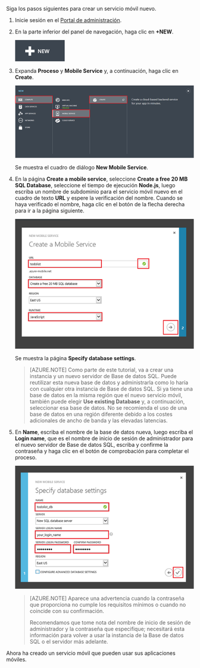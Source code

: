 ﻿

Siga los pasos siguientes para crear un servicio móvil nuevo.

1.	Inicie sesión en el [Portal de administración]. 

2.	En la parte inferior del panel de navegación, haga clic en **+NEW**.

	![](./media/mobile-services-create-new-service/plus-new.png)

3.	Expanda **Proceso** y **Mobile Service** y, a continuación, haga clic en **Create**.

	![](./media/mobile-services-create-new-service/mobile-create.png)

	Se muestra el cuadro de diálogo **New Mobile Service**.

4.	En la página **Create a mobile service**, seleccione **Create a free 20 MB SQL Database**, seleccione el tiempo de ejecución **Node.js**, luego escriba un nombre de subdominio para el servicio móvil nuevo en el cuadro de texto **URL** y espere la verificación del nombre. Cuando se haya verificado el nombre, haga clic en el botón de la flecha derecha para ir a la página siguiente.	

	![](./media/mobile-services-create-new-service/mobile-create-page1.png)

   	Se muestra la página **Specify database settings**.

	> [AZURE.NOTE] Como parte de este tutorial, va a crear una instancia y un nuevo servidor de Base de datos SQL. Puede reutilizar esta nueva base de datos y administrarla como lo haría con cualquier otra instancia de Base de datos SQL. Si ya tiene una base de datos en la misma región que el nuevo servicio móvil, también puede elegir **Use existing Database** y, a continuación, seleccionar esa base de datos. No se recomienda el uso de una base de datos en una región diferente debido a los costes adicionales de ancho de banda y las elevadas latencias.	

6.	En **Name**, escriba el nombre de la base de datos nueva, luego escriba el **Login name**, que es el nombre de inicio de sesión de administrador para el nuevo servidor de Base de datos SQL, escriba y confirme la contraseña y haga clic en el botón de comprobación para completar el proceso.

	![](./media/mobile-services-create-new-service/mobile-create-page2.png)

	> [AZURE.NOTE] Aparece una advertencia cuando la contraseña que proporciona no cumple los requisitos mínimos o cuando no coincide con su confirmación. 
	>
	> Recomendamos que tome nota del nombre de inicio de sesión de administrador y la contraseña que especifique; necesitará esta información para volver a usar la instancia de la Base de datos SQL o el servidor más adelante.

Ahora ha creado un servicio móvil que pueden usar sus aplicaciones móviles.



<!-- URLs. -->
[Portal de administración]: https://manage.windowsazure.com/

<!--HONumber=42-->
